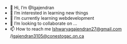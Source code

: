 - 👋 Hi, I’m @Igajendran
- 👀 I’m interested in learning new things
- 🌱 I’m currently learning webdevelopment
- 💞️ I’m looking to collaborate on ...
- 📫 How to reach me Ishwaryagajendran27@gmail.com /Igajendran3105@conestogac.on.ca

<!---
Igajendran/Igajendran is a ✨ special ✨ repository because its `README.md` (this file) appears on your GitHub profile.
You can click the Preview link to take a look at your changes.
--->
